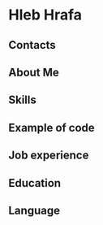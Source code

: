 # Hleb Hrafa

## Contacts

## About Me

## Skills
## Example of code
## Job experience
## Education
## Language